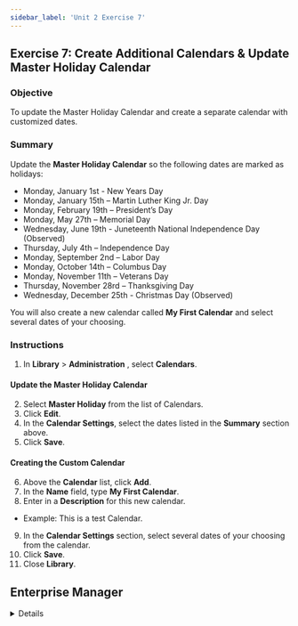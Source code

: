```yaml
---
sidebar_label: 'Unit 2 Exercise 7'
---
```


## Exercise 7: Create Additional Calendars & Update Master Holiday Calendar

### Objective

To update the Master Holiday Calendar and create a separate calendar with customized dates.

### Summary

Update the **Master Holiday Calendar** so the following dates are marked as holidays:

  * Monday, January 1st - New Years Day
  *	Monday, January 15th – Martin Luther King Jr. Day
  *	Monday, February 19th – President’s Day
  *	Monday, May 27th – Memorial Day
  * Wednesday, June 19th - Juneteenth National Independence Day (Observed)
  *	Thursday, July 4th – Independence Day
  *	Monday, September 2nd – Labor Day
  *	Monday, October 14th – Columbus Day
  *	Monday, November 11th – Veterans Day
  *	Thursday, November 28rd – Thanksgiving Day
  * Wednesday, December 25th - Christmas Day (Observed)

You will also create a new calendar called **My First Calendar** and select several dates of your choosing.

### Instructions

1.	In **Library** > **Administration** , select **Calendars**.

#### Update the Master Holiday Calendar

2.	Select **Master Holiday** from the list of Calendars.
3. Click **Edit**.
4.	In the **Calendar Settings**, select the dates listed in the **Summary** section above.
5. Click **Save**.

#### Creating the Custom Calendar

6.	Above the **Calendar** list, click **Add**.
7.	In the **Name** field, type **My First Calendar**.
8.	Enter in a **Description** for this new calendar.
  * Example: This is a test Calendar.
9.	In the **Calendar Settings** section, select several dates of your choosing from the calendar.
10.	Click **Save**.
11. Close **Library**.



## Enterprise Manager

<details>

:::tip [Walkthrough Video - Unit 2 Exercise 7](../static/videobasic/U2E7.mp4)
:::

1.	Click on **Calendars** from the **Navigation Panel**.
2.	Click the **Add** Button.
3.	Type **MyFirstCalendar** in the **Name** field.
4.	Enter **Documentation** like: **This is a test Calendar**.
5.	Click the **Save** Button.
6.	Click several dates in the **Calendar**.
:::note
The dates are saved dynamically
:::
7.	Click the **right arrow** by the **Month** right above the Calendar to go to the next months.
8.	Click the **up** arrow by the **Year** right above the Calendar to move to the next year.
9.	Select **Master Holiday** from the **Calendar List**.
10.	Click the following dates in the Calendar to set up the current year Federal Holidays, then close the **Calendars** tab:

  * Monday, January 1st - New Years Day
  *	Monday, January 15th – Martin Luther King Jr. Day
  *	Monday, February 19th – President’s Day
  *	Monday, May 27th – Memorial Day
  * Wednesday, June 19th - Juneteenth National Independence Day (Observed)
  *	Thursday, July 4th – Independence Day
  *	Monday, September 2nd – Labor Day
  *	Monday, October 14th – Columbus Day
  *	Monday, November 11th – Veterans Day
  *	Thursday, November 28rd – Thanksgiving Day
  * Wednesday, December 25th - Christmas Day (Observed)

</details>